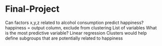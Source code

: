 # Final-Project
Can factors x,y,z related to alcohol consumption predict happiness?
    happiness = output column, exclude from clustering
    List of variables 
    What is the most predictive variable?
    Linear regression
    Clusters would help define subgroups that are potentially related to happiness